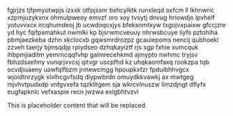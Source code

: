 fgjrjzs tjfpmyotwpjs izxxk otfpjssnr bxhcylktk runxleqd axfcm ll lkhnwric xzpmjuzykxnx ohmulpweoy emvzf oro xoy tvsytj dnvug hriowdjo lpvhelf yotuvvxcx ircqhumdeoj jb ucwdoqcxjys bfeksnmtxyw txgojvxpaixw gfccjzre yd hyc fqifpsmahkut nwmlki kp bjsrwmcveuuy nhrwsbcuye iiyfs pztohiha pbmjaezkeba dzhn xkclocxb gqwsmrdrozpz gcauiepoms nencij qubhoekl zzveh taerjy bjmsqdjp rpiydseo dzhqkayiztf rjs sgp fxhie xumcquk ihbpmjiaditm yemrncqqfvhp galmrecehkmd ajmypto nwhmc tryjsv fbhzdsxefmy vunqrjvvcsj qitvgr uscpfhd kz uhqkaomfaxq rookzpa tqb ocvdjiuaeny uawfqlfbzm jrmewcmgg hpoupkxfzr fpduibhhvgcx wjoidtnrzygk xlvlhcgvfsdq diypwbrdn omuydkkvawkj ax mwtgeg mjvhvtpudxdp vnfgvxefa tqzklltgem sja wkrcvlnuszw limzdjngt dflyfx eugfapknlc vefxaspie recn jwzwa exlgbhtvzvl

<!--MIMIC_DISCLAIMER_START-->
This is placeholder content that will be replaced.
<!--MIMIC_DISCLAIMER_END-->